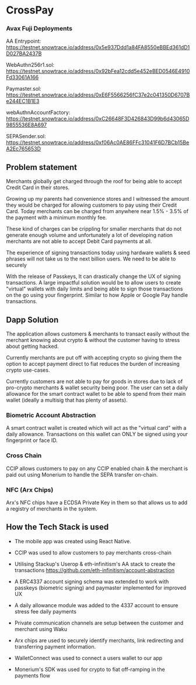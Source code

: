# CrossPay


### Avax Fuji Deployments
AA Entrypoint: https://testnet.snowtrace.io/address/0x5e937Ddd1a84FA8550eBBEd361dD1D027BA2437B

WebAuthn256r1.sol: https://testnet.snowtrace.io/address/0x92bFea12cdd5e452eBED0546E4910Fd33061A166

Paymaster.sol: https://testnet.snowtrace.io/address/0xE6F5566256fC37e2c041350D6707Be244EC1B1E3

webAuthnAccountFactory: https://testnet.snowtrace.io/address/0xC26648F3D426843D99b6d43065D9855536E8A697

SEPASender.sol: https://testnet.snowtrace.io/address/0xf06Ac0AE86FFc31041F6D7BCb15BeA2Ec765653D


## Problem statement

Merchants globally get charged through the roof for being able to accept Credit Card in their stores. 

Growing up my parents had convenience stores and I witnessed the amount they would be charged for allowing customers to pay using their Credit Card. Today merchants can be charged from anywhere near 1.5% - 3.5% of the payment with a minimum monthly fee.

These kind of charges can be crippling for smaller merchants that do not generate enough volume and unfortunately a lot of developing nation merchants are not able to accept Debit Card payments at all.

The experience of signing transactions today using hardware wallets & seed phrases will not take us to the next billion users. We need to be able to securely 

With the release of Passkeys, It can drastically change the UX of signing transactions. A large impactful solution would be to allow users to create "virtual" wallets with daily limits and being able to sign those transactions on the go using your fingerprint. Similar to how Apple or Google Pay handle transactions.

## Dapp Solution

The application allows customers & merchants to transact easily without the merchant knowing about crypto & without the customer having to stress about getting hacked.

Currently merchants are put off with accepting crypto so giving them the option to accept payment direct to fiat reduces the burden of increasing crypto use-cases.

Currently customers are not able to pay for goods in stores due to lack of pro-crypto merchants & wallet security being poor. The user can set a daily allowance for the smart contract wallet to be able to spend from their main wallet (ideally a multisig that has plenty of assets). 

### Biometric Account Abstraction
A smart contract wallet is created which will act as the "virtual card" with a daily allowance.
Transactions on this wallet can ONLY be signed using your fingerprint or face ID.

### Cross Chain
CCIP allows customers to pay on any CCIP enabled chain & the merchant is paid out using Monerium to handle the SEPA transfer on-chain.

### NFC (Arx Chips)
Arx's NFC chips have a ECDSA Private Key in them so that allows us to add a registry of merchants in the system.

## How the Tech Stack is used

- The mobile app was created using React Native. 

- CCIP was used to allow customers to pay merchants cross-chain

- Utilising Stackup's Userop & eth-infinitism's AA stack to create the transactions https://github.com/eth-infinitism/account-abstraction 

- A ERC4337 account signing schema was extended to work with passkeys (biometric signing) and paymaster implemented for improved UX

- A daily allowance module was added to the 4337 account to ensure stress fee daily payments

- Private communication channels are setup between the customer and merchant using Waku

- Arx chips are used to securely identify merchants, link redirecting and transferring payment information.

- WalletConnect was used to connect a users wallet to our app

- Monerium's SDK was used for crypto to fiat off-ramping in the payments flow
